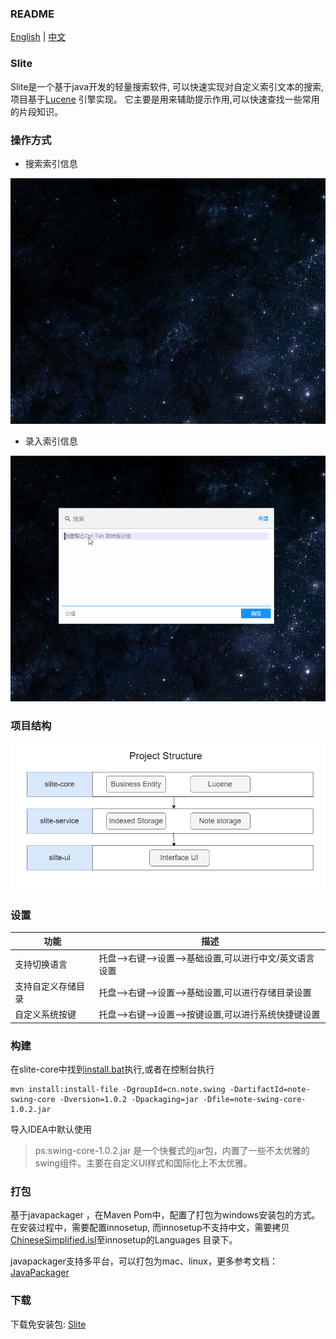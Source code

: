### README

[English](README.md) | [中文](README_ZH.md)

### Slite

Slite是一个基于java开发的轻量搜索软件, 可以快速实现对自定义索引文本的搜索, 项目基于[Lucene](https://lucene.apache.org/)
引擎实现。
它主要是用来辅助提示作用,可以快速查找一些常用的片段知识。

### 操作方式

+ 搜索索引信息

![search.gif](assets/search.gif)

+ 录入索引信息

![add.gif](assets/add.gif)

### 项目结构

![structure.png](assets/structure.png)

### 设置

| 功能        | 描述                                | 
|-----------|-----------------------------------|
| 支持切换语言    | 托盘-->右键-->设置-->基础设置,可以进行中文/英文语言设置 | 
| 支持自定义存储目录 | 托盘-->右键-->设置-->基础设置,可以进行存储目录设置    | 
| 自定义系统按键   | 托盘-->右键-->设置-->按键设置,可以进行系统快捷键设置   | 

### 构建

在slite-core中找到[install.bat](slite-core%2Flib%2Finstall.bat)执行,或者在控制台执行

```shell
mvn install:install-file -DgroupId=cn.note.swing -DartifactId=note-swing-core -Dversion=1.0.2 -Dpackaging=jar -Dfile=note-swing-core-1.0.2.jar
```

导入IDEA中默认使用
> ps:swing-core-1.0.2.jar 是一个快餐式的jar包，内置了一些不太优雅的swing组件。主要在自定义UI样式和国际化上不太优雅。

### 打包

基于javapackager ，在Maven Pom中，配置了打包为windows安装包的方式。 在安装过程中，需要配置innosetup,
而innosetup不支持中文，需要拷贝[ChineseSimplified.isl](resources%2FChineseSimplified.isl)至innosetup的Languages 目录下。

javapackager支持多平台，可以打包为mac、linux，更多参考文档：[JavaPackager](https://github.com/fvarrui/JavaPackager)

### 下载

下载免安装包: [Slite](https://github.com/nenoxj/SLite/releases/latest)
